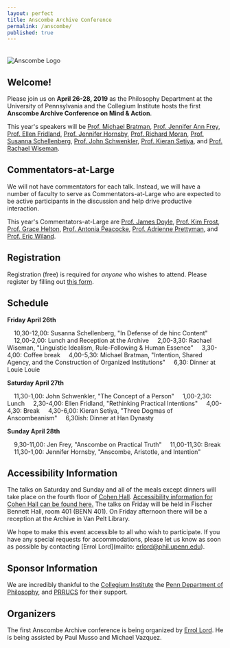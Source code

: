 ```yaml
---
layout: perfect
title: Anscombe Archive Conference
permalink: /anscombe/
published: true
---
```

<img src="http://www.danieljsinger.com/images/Anscombe.png" alt="Anscombe Logo" style="margin:20px 0px 0px">


## Welcome!

Please join us on **April 26-28, 2019** as the Philosophy Department at the University of Pennsylvania and the Collegium Institute hosts the first **Anscombe Archive Conference on Mind & Action**. 

This year's speakers will be [Prof. Michael Bratman](https://philosophy.stanford.edu/people/michael-e-bratman), [Prof. Jennifer Ann Frey](https://jennfrey.wordpress.com/), [Prof. Ellen Fridland](https://www.ellenfridland.com/), [Prof. Jennifer Hornsby](http://www.bbk.ac.uk/philosophy/our-staff/academic_staff/hornsby), [Prof. Richard Moran](https://philosophy.fas.harvard.edu/people/richard-moran), [Prof. Susanna Schellenberg](http://www.susannaschellenberg.org/file/About.html), [Prof. John Schwenkler](http://schwenkler.org), [Prof. Kieran Setiya](http://www.ksetiya.net/), and [Prof. Rachael Wiseman](https://www.liverpool.ac.uk/philosophy/staff/rachael-wiseman/). 

## Commentators-at-Large
We will not have commentators for each talk.  Instead, we will have a number of faculty to serve as Commentators-at-Large who are expected to be active participants in the discussion and help drive productive interaction.

This year's Commentators-at-Large are [Prof. James Doyle](https://philosophy.fas.harvard.edu/people/james-doyle), [Prof. Kim Frost](https://kimfrost333.wixsite.com/mysite), [Prof. Grace Helton](http://www.gracehelton.net/), [Prof. Antonia Peacocke](https://antoniapeacocke.com/), [Prof. Adrienne Prettyman](https://adrienneprettyman.wixsite.com/philosophy), and [Prof. Eric Wiland](https://sites.google.com/site/wiland/). 


## Registration
Registration (free) is required for _anyone_ who wishes to attend.  Please register by filling out [this form](https://docs.google.com/forms/d/e/1FAIpQLSf2OPIR7QwMT3gznmcZExnfZVaS2uecyLkOn80Na2_1LJVVLQ/viewform?usp=sf_link). 


## Schedule


**Friday April 26th**

&nbsp;&nbsp;&nbsp;&nbsp;10,30-12,00: Susanna Schellenberg, "In Defense of de hinc Content"
&nbsp;&nbsp;&nbsp;&nbsp;12,00-2,00: Lunch and Reception at the Archive
&nbsp;&nbsp;&nbsp;&nbsp;2,00-3,30: Rachael Wiseman, "Linguistic Idealism, Rule-Following & Human Essence"
&nbsp;&nbsp;&nbsp;&nbsp;3,30-4,00: Coffee break
&nbsp;&nbsp;&nbsp;&nbsp;4,00-5,30: Michael Bratman, "Intention, Shared Agency, and the Construction of Organized Institutions"
&nbsp;&nbsp;&nbsp;&nbsp;6,30: Dinner at Louie Louie

**Saturday April 27th**

&nbsp;&nbsp;&nbsp;&nbsp;11,30-1,00: John Schwenkler, "The Concept of a Person"
&nbsp;&nbsp;&nbsp;&nbsp;1,00-2,30: Lunch
&nbsp;&nbsp;&nbsp;&nbsp;2,30-4,00: Ellen Fridland, "Rethinking Practical Intentions"
&nbsp;&nbsp;&nbsp;&nbsp;4,00-4,30: Break
&nbsp;&nbsp;&nbsp;&nbsp;4,30-6,00: Kieran Setiya, "Three Dogmas of Anscombeanism"
&nbsp;&nbsp;&nbsp;&nbsp;6,30ish: Dinner at Han Dynasty

**Sunday April 28th**

&nbsp;&nbsp;&nbsp;&nbsp;9,30-11,00: Jen Frey, "Anscombe on Practical Truth"
&nbsp;&nbsp;&nbsp;&nbsp;11,00-11,30: Break
&nbsp;&nbsp;&nbsp;&nbsp;11,30-1,00: Jennifer Hornsby, "Anscombe, Aristotle, and Intention"

## Accessibility Information
The talks on Saturday and Sunday and all of the meals except dinners will take place on the fourth floor of [Cohen Hall](http://www.facilities.upenn.edu/maps/locations/cohen-hall-claudia).  [Accessibility information for Cohen Hall can be found here.](http://www.facilities.upenn.edu/sites/default/files/pennaccess/PA0310-CohenHall.pdf) The talks on Friday will be held in Fischer Bennett Hall, room 401 (BENN 401). On Friday afternoon there will be a reception at the Archive in Van Pelt Library.

We hope to make this event accessible to all who wish to participate.  If you have any special requests for accommodations, please let us know as soon as possible by contacting [Errol Lord](mailto: erlord@phil.upenn.edu).

## Sponsor Information
We are incredibly thankful to the [Collegium Institute](http://www.collegiuminstitute.org/) the [Penn Department of Philosophy](https://philosophy.sas.upenn.edu/), and [PRRUCS](https://www.prrucs.upenn.edu/) for their support.

## Organizers
The first Anscombe Archive conference is being organized by [Errol Lord](http://www.errol-lord.com/). He is being assisted by Paul Musso and Michael Vazquez. 
